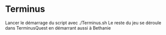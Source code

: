 # Terminus

Lancer le démarrage du script avec ./Terminus.sh
Le reste du jeu se déroule dans TerminusQuest en démarrant aussi à Bethanie
